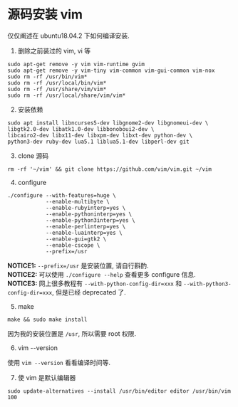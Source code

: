 # 源码安装 vim

仅仅阐述在 ubuntu18.04.2 下如何编译安装.

1. 删除之前装过的 vim, vi 等

``` shell
sudo apt-get remove -y vim vim-runtime gvim
sudo apt-get remove -y vim-tiny vim-common vim-gui-common vim-nox
sudo rm -rf /usr/bin/vim*
sudo rm -rf /usr/local/bin/vim*
sudo rm -rf /usr/share/vim/vim*
sudo rm -rf /usr/local/share/vim/vim*
```

2. 安装依赖

``` shell
sudo apt install libncurses5-dev libgnome2-dev libgnomeui-dev \
libgtk2.0-dev libatk1.0-dev libbonoboui2-dev \
libcairo2-dev libx11-dev libxpm-dev libxt-dev python-dev \
python3-dev ruby-dev lua5.1 liblua5.1-dev libperl-dev git
```

3. clone 源码

``` shell
rm -rf '~/vim' && git clone https://github.com/vim/vim.git ~/vim
```

4. configure

``` shell
./configure --with-features=huge \
            --enable-multibyte \
            --enable-rubyinterp=yes \
            --enable-pythoninterp=yes \
            --enable-python3interp=yes \
            --enable-perlinterp=yes \
            --enable-luainterp=yes \
            --enable-gui=gtk2 \
            --enable-cscope \
            --prefix=/usr
```

**NOTICE1:**  `--prefix=/usr` 是安装位置, 请自行斟酌.  
**NOTICE2:**  可以使用 `./configure --help` 查看更多 configure 信息.  
**NOTICE3:** 网上很多教程有 `--with-python-config-dir=xxx` 和 `--with-python3-config-dir=xxx`, 但是已经 deprecated 了.

5. make 

``` shell
make && sudo make install
```
因为我的安装位置是 `/usr`, 所以需要 root 权限.

6. vim --version

使用 `vim --version` 看看编译时间等.

7. 使 vim 是默认编辑器

``` shell
sudo update-alternatives --install /usr/bin/editor editor /usr/bin/vim 100
```
